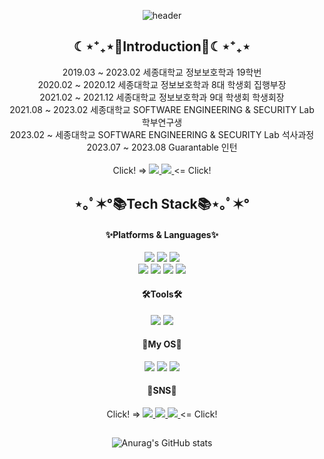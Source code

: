 <div align="center">
  
![header](https://capsule-render.vercel.app/api?type=transparent&text=This%20is%20Jiho's%20github&fontAlign=50&fontAlignY=35&desc=I'm%20not%20a%20slave&color=auto&animation=twinkling)
<h2 align="center">☾⋆⁺₊⋆🌸Introduction🌸☾⋆⁺₊⋆</h2>

2019.03 ~ 2023.02 세종대학교 정보보호학과 19학번
<br>
2020.02 ~ 2020.12 세종대학교 정보보호학과 8대 학생회 집행부장
<br>
2021.02 ~ 2021.12 세종대학교 정보보호학과 9대 학생회 학생회장
<br>
2021.08 ~ 2023.02 세종대학교 SOFTWARE ENGINEERING & SECURITY Lab 학부연구생
<br>
2023.02 ~         세종대학교 SOFTWARE ENGINEERING & SECURITY Lab 석사과정
<br>
2023.07 ~ 2023.08 Guarantable 인턴
<br>
<br>
Click! =>
<a href="https://seslab.sejong.ac.kr/home">
<img src="https://img.shields.io/badge/SESLAB-4285F4?style=for-the-badge&logo=googlechrome&logoColor=white">
</a>
<a href="https://www.guarantable.com/">
<img src="https://img.shields.io/badge/Guarantable-4285F4?style=for-the-badge&logo=googlechrome&logoColor=white">
</a>
 <= Click!

<h2 align="center">⋆｡ﾟ✶°📚Tech Stack📚⋆｡ﾟ✶°</h2>

#### ✨Platforms & Languages✨
<img src="https://img.shields.io/badge/Solidity-363636?style=for-the-badge&logo=Solidity&logoColor=white">
<img src="https://img.shields.io/badge/Python-3776AB?style=for-the-badge&logo=Python&logoColor=white">
<img src="https://img.shields.io/badge/OpenCV-5C3EE8?style=for-the-badge&logo=OpenCV&logoColor=white">
<br>
<img src="https://img.shields.io/badge/C-A8B9CC?style=flat-square&logo=C&logoColor=white">
<img src="https://img.shields.io/badge/C++-00599C?style=flat-square&logo=cplusplus&logoColor=white">
<img src="https://img.shields.io/badge/JavaScript-F7DF1E?style=flat-square&logo=JavaScript&logoColor=white">
<img src="https://img.shields.io/badge/PHP-777BB4?style=flat-square&logo=PHP&logoColor=white">

#### 🛠️Tools🛠️ 
<img src="https://img.shields.io/badge/Visual%20Studio%20Code-007ACC?style=for-the-badge&logo=visualstudiocode&logoColor=white">
<img src="https://img.shields.io/badge/Github-181717?style=for-the-badge&logo=github&logoColor=white">

#### 🤖My OS🤖
<img src="https://img.shields.io/badge/macOS-000000?style=for-the-badge&logo=macOS&logoColor=white">
<img src="https://img.shields.io/badge/Linux-FCC624?style=for-the-badge&logo=Linux&logoColor=white">
<img src="https://img.shields.io/badge/Kali%20Linux-557C94?style=for-the-badge&logo=Kali%20Linux&logoColor=white">

#### 🌱SNS🌱
Click! =>
<a href="https://www.instagram.com/hoteunsori/">
  <img src="https://img.shields.io/badge/Instagram-E4405F?style=for-the-badge&logo=instagram&logoColor=white">
</a>
<a href="https://velog.io/@twozio">
  <img src="https://img.shields.io/badge/Velog-20C997?style=for-the-badge&logo=velog&logoColor=white">
</a>
<a href="mailto:twozio@sju.ac.kr">
  <img src="https://img.shields.io/badge/Gmail-EA4335?style=for-the-badge&logo=gmail&logoColor=white">
</a>
<= Click!

<h2></h2>

![Anurag's GitHub stats](https://github-readme-stats.vercel.app/api?username=Twozio&theme=tokyonight&show_icons=true&align=center)

</div>
